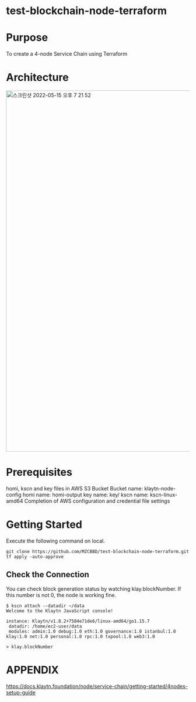 # test-blockchain-node-terraform

# Purpose
To create a 4-node Service Chain using Terraform

# Architecture
<img width="986" alt="스크린샷 2022-05-15 오후 7 21 52" src="https://user-images.githubusercontent.com/102651396/168467999-283f004e-b86e-45a2-9572-b08c5f8fab17.png">

# Prerequisites
homi, kscn and key files in AWS S3 Bucket
  Bucket name: klaytn-node-config
  homi name: homi-output
  key name: key/
  kscn name: kscn-linux-amd64
Completion of AWS configuration and credential file settings

# Getting Started
Execute the following command on local.
```
git clone https://github.com/MZCBBD/test-blockchain-node-terraform.git
tf apply -auto-approve
```
## Check the Connection
You can check block generation status by watching klay.blockNumber. If this number is not 0, the node is working fine.
```
$ kscn attach --datadir ~/data
Welcome to the Klaytn JavaScript console!

instance: Klaytn/v1.8.2+7584e71de6/linux-amd64/go1.15.7
 datadir: /home/ec2-user/data
 modules: admin:1.0 debug:1.0 eth:1.0 governance:1.0 istanbul:1.0 klay:1.0 net:1.0 personal:1.0 rpc:1.0 txpool:1.0 web3:1.0

> klay.blockNumber
```

# APPENDIX
https://docs.klaytn.foundation/node/service-chain/getting-started/4nodes-setup-guide
